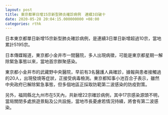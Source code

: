 ```yaml
---
layout: post
title: 東京都單日增15宗新型肺炎確診病例　連續3日破十
date: 2020-05-28 20:04:15.000000000 +08:00
categories: rthk
---
```


日本東京都單日新增15宗新型肺炎確診病例，是連續3日單日新增超過10宗，當地累計5195宗。

日本傳媒報道，東京都小金井市一間醫院，多人出現病徵，可能是東京都星期一解除緊急事態以來，當地首宗群聚感染。

東京都小金井市的武藏野中央醫院，早前有3名醫護人員確診，據報與患者接觸過的20人，出現發燒等症狀，正接受病毒檢測。東京都知事小池百合子表示，雖然中央政府已解除緊急事態，但多個地區正採取防範第二波感染的防疫對策。

另外，福岡縣北九州市在5天內，共新增22宗確診病例，其中17宗感染源頭不明，當局關閉多處旅遊景點及公共設施，當地市長憂慮若情況持續，將會有第二波感染。
